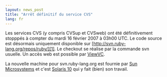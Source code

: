 ```yaml
---
layout: news_post
title: "Arrêt définitif du service CVS"
lang: fr
---
```


Les services CVS (y compris CVSup et CVSweb) ont été définitivement
stopppés à compter du mardi 16 février 2007 à 03h00 UTC. Le code source
est désormais uniquement disponible sur
[http://svn.ruby-lang.org/repos/ruby/][1]. Le checkout se réalise par la
commande svn usuelle. Un accès web est possible par [ViewVC][2].

La nouvelle machine pour svn.ruby-lang.org est fournie par [Sun
Microsystems][3] et c\'est [Solaris 10][4] qui y fait (bien) son
travail.



[1]: http://svn.ruby-lang.org/repos/ruby/ 
[2]: http://svn.ruby-lang.org/cgi-bin/viewvc.cgi?root=ruby 
[3]: http://www.sun.com 
[4]: http://www.sun.com/software/solaris/ 

